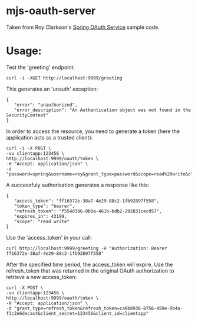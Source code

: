 # mjs-oauth-server

Taken from Roy Clarkson's [Spring OAuth Service](https://github.com/royclarkson/spring-rest-service-oauth) sample code.


# Usage: #

Test the 'greeting' endpoint:

    curl -i -XGET http://localhost:9999/greeting

This generates an 'unauth' exception:

    {
       "error": "unauthorized",
       "error_description": "An Authentication object was not found in the SecurityContext"
    }

In order to access the resource, you need to generate a token (here the application acts as a trusted client):

    curl -i -X POST \
    -vu clientapp:123456 \
    http://localhost:9999/oauth/token \
    -H "Accept: application/json" \
    -d "password=spring&username=roy&grant_type=password&scope=read%20write&client_secret=123456&client_id=clientapp"

A successfuly authorisation generates a response like this:

    {
       "access_token": "ff16372e-38a7-4e29-88c2-1fb92897f558",
       "token_type": "bearer",
       "refresh_token": "f554d386-0b0a-461b-bdb2-292831cecd57",
       "expires_in": 43199,
       "scope": "read write"
    }

Use the 'access_token' in your call:

    curl http://localhost:9999/greeting -H "Authorization: Bearer ff16372e-38a7-4e29-88c2-1fb92897f558"

After the specified time period, the access_token will expire. Use the refresh_token that was returned in the original OAuth authorization to retrieve a new access_token:

    curl -X POST \
    -vu clientapp:123456 \
    http://localhost:9999/oauth/token \
    -H "Accept: application/json" \
    -d "grant_type=refresh_token&refresh_token=ca6b8936-8756-459e-9b4a-f3c2e6decac4&client_secret=123456&client_id=clientapp"


